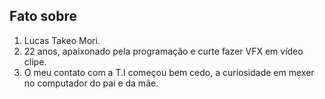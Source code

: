 ## Fato sobre <Lucas Mori>
1. Lucas Takeo Mori.
2. 22 anos, apaixonado pela programação e curte fazer VFX em vídeo clipe.
3. O meu contato com a T.I começou bem cedo, a curiosidade em mexer no computador do pai e da mãe.